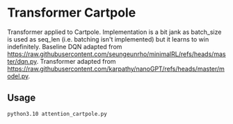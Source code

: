 # Transformer Cartpole

Transformer applied to Cartpole. Implementation is a bit jank as batch_size is used as seq_len (i.e. batching isn't implemented) but it learns to win indefinitely. Baseline DQN adapted from https://raw.githubusercontent.com/seungeunrho/minimalRL/refs/heads/master/dqn.py. Transformer adapted from https://raw.githubusercontent.com/karpathy/nanoGPT/refs/heads/master/model.py.

## Usage
```
python3.10 attention_cartpole.py
```
